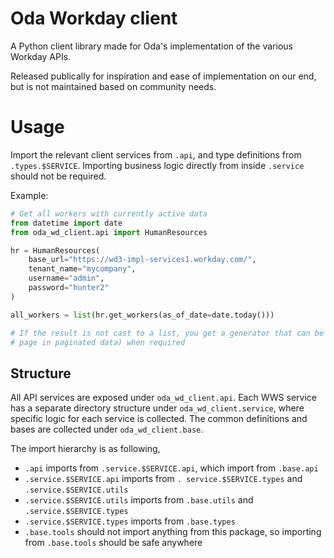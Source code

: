 # Oda Workday client
A Python client library made for Oda's implementation of the various Workday APIs.

Released publically for inspiration and ease of implementation on our end, but is not maintained based on community
needs.

# Usage
Import the relevant client services from `.api`, and type definitions from `.types.$SERVICE`. Importing business 
logic directly from inside `.service` should not be required.

Example:

```python
# Get all workers with currently active data
from datetime import date
from oda_wd_client.api import HumanResources

hr = HumanResources(
    base_url="https://wd3-impl-services1.workday.com/",
    tenant_name="mycompany",
    username="admin",
    password="hunter2"
)

all_workers = list(hr.get_workers(as_of_date=date.today()))

# If the result is not cast to a list, you get a generator that can be iterated over and will only get new data (new 
# page in paginated data) when required

```


## Structure
All API services are exposed under `oda_wd_client.api`. Each WWS service has a separate directory structure under 
`oda_wd_client.service`, where specific logic for each service is collected. The common definitions and bases are 
collected under `oda_wd_client.base`.

The import hierarchy is as following,

* `.api` imports from `.service.$SERVICE.api`, which import from `.base.api`
* `.service.$SERVICE.api` imports from `. service.$SERVICE.types` and `.service.$SERVICE.utils`
* `.service.$SERVICE.utils` imports from `.base.utils` and `.service.$SERVICE.types`
* `.service.$SERVICE.types` imports from `.base.types`
* `.base.tools` should not import anything from this package, so importing from `.base.tools` should be safe anywhere
